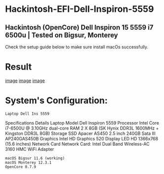 # Hackintosh-EFI-Dell-Inspiron-5559
## Hackintosh (OpenCore) Dell Inspiron 15 5559 i7 6500u | Tested on Bigsur, Monterey
Check the setup guide below to make sure install macOs successfully.

# Result 
[image](https://user-images.githubusercontent.com/103339137/162856527-c54d0173-04eb-453b-88e8-1d5fdfbc561a.png)
[image](https://user-images.githubusercontent.com/103339137/162856449-2161f3ee-4539-444a-a217-6547cc70bfe5.png)
[image](https://user-images.githubusercontent.com/103339137/162856547-55255ed3-9688-410c-9a41-4ce66a482798.png)

# System's Configuration:

    Laptop Dell Ins 5559
Specifications 	Details
Laptop Model 	Dell Inspiron 5559
Processor 	Intel Core i7-6500U @ 3.10GHz dual-core
RAM 	2 X 8GB (SK Hynix DDR3L 1600MHz + Kingston DDR3L 8GB)
Storage 	SSD Apacer AS450 2.5 inch 240GB Sata III AP240GAS450B
Graphics 	Intel HD Graphics 520
Display 	LED HD 1366x768 (15.6 inches)
Network Card 	Network Card: Intel Dual Band Wireless-AC 3160 HMC WiFi Adapter

   
    macOS Bigsur 11.6 (working)
    macOS Monterey 12.3.1
    OpenCore 0.7.9
